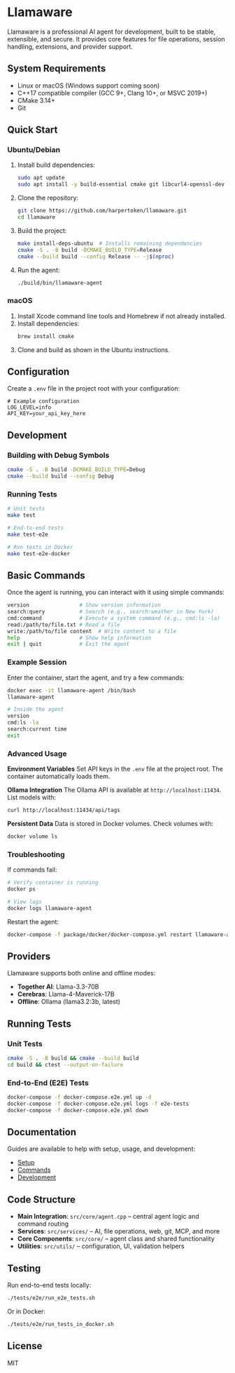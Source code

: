 # Llamaware

Llamaware is a professional AI agent for development, built to be stable, extensible, and secure. It provides core features for file operations, session handling, extensions, and provider support.

## System Requirements

- Linux or macOS (Windows support coming soon)
- C++17 compatible compiler (GCC 9+, Clang 10+, or MSVC 2019+)
- CMake 3.14+
- Git

## Quick Start

### Ubuntu/Debian

1. Install build dependencies:
   ```bash
   sudo apt update
   sudo apt install -y build-essential cmake git libcurl4-openssl-dev
   ```

2. Clone the repository:
   ```bash
   git clone https://github.com/harpertoken/llamaware.git
   cd llamaware
   ```

3. Build the project:
   ```bash
   make install-deps-ubuntu  # Installs remaining dependencies
   cmake -S . -B build -DCMAKE_BUILD_TYPE=Release
   cmake --build build --config Release -- -j$(nproc)
   ```

4. Run the agent:
   ```bash
   ./build/bin/llamaware-agent
   ```

### macOS

1. Install Xcode command line tools and Homebrew if not already installed.
2. Install dependencies:
   ```bash
   brew install cmake
   ```
3. Clone and build as shown in the Ubuntu instructions.

## Configuration

Create a `.env` file in the project root with your configuration:

```env
# Example configuration
LOG_LEVEL=info
API_KEY=your_api_key_here
```

## Development

### Building with Debug Symbols
```bash
cmake -S . -B build -DCMAKE_BUILD_TYPE=Debug
cmake --build build --config Debug
```

### Running Tests
```bash
# Unit tests
make test

# End-to-end tests
make test-e2e

# Run tests in Docker
make test-e2e-docker
```

## Basic Commands

Once the agent is running, you can interact with it using simple commands:

```bash
version                # Show version information
search:query           # Search (e.g., search:weather in New York)
cmd:command            # Execute a system command (e.g., cmd:ls -la)
read:/path/to/file.txt # Read a file
write:/path/to/file content  # Write content to a file
help                   # Show help information
exit | quit            # Exit the agent
```

### Example Session

Enter the container, start the agent, and try a few commands:

```bash
docker exec -it llamaware-agent /bin/bash
llamaware-agent

# Inside the agent
version
cmd:ls -la
search:current time
exit
```

### Advanced Usage

**Environment Variables**
Set API keys in the `.env` file at the project root. The container automatically loads them.

**Ollama Integration**
The Ollama API is available at `http://localhost:11434`.
List models with:

```bash
curl http://localhost:11434/api/tags
```

**Persistent Data**
Data is stored in Docker volumes. Check volumes with:

```bash
docker volume ls
```

### Troubleshooting

If commands fail:

```bash
# Verify container is running
docker ps

# View logs
docker logs llamaware-agent
```

Restart the agent:

```bash
docker-compose -f package/docker/docker-compose.yml restart llamaware-agent
```

## Providers

Llamaware supports both online and offline modes:

* **Together AI**: Llama-3.3-70B
* **Cerebras**: Llama-4-Maverick-17B
* **Offline**: Ollama (llama3.2:3b, latest)

## Running Tests

### Unit Tests

```bash
cmake -S . -B build && cmake --build build
cd build && ctest --output-on-failure
```

### End-to-End (E2E) Tests

```bash
docker-compose -f docker-compose.e2e.yml up -d
docker-compose -f docker-compose.e2e.yml logs -f e2e-tests
docker-compose -f docker-compose.e2e.yml down
```

## Documentation

Guides are available to help with setup, usage, and development:

* [Setup](docs/SETUP.md)
* [Commands](docs/COMMANDS.md)
* [Development](docs/DEVELOPMENT.md)

## Code Structure

* **Main Integration**: `src/core/agent.cpp` – central agent logic and command routing
* **Services**: `src/services/` – AI, file operations, web, git, MCP, and more
* **Core Components**: `src/core/` – agent class and shared functionality
* **Utilities**: `src/utils/` – configuration, UI, validation helpers

## Testing

Run end-to-end tests locally:

```bash
./tests/e2e/run_e2e_tests.sh
```

Or in Docker:

```bash
./tests/e2e/run_tests_in_docker.sh
```

## License

MIT
